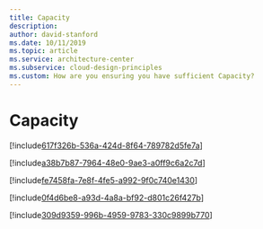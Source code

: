 ```yaml
---
title: Capacity
description: 
author: david-stanford
ms.date: 10/11/2019
ms.topic: article
ms.service: architecture-center
ms.subservice: cloud-design-principles
ms.custom: How are you ensuring you have sufficient Capacity? 
---
```


# Capacity

<!-- Using a Content Delivery Networks (CDN) if applicable -->
[!include[617f326b-536a-424d-8f64-789782d5fe7a](../../../includes/aar_guidance/617f326b-536a-424d-8f64-789782d5fe7a.md)]

<!-- Aware of any events that will cause spikes in user load -->
[!include[a38b7b87-7964-48e0-9ae3-a0ff9c6a2c7d](../../../includes/aar_guidance/a38b7b87-7964-48e0-9ae3-a0ff9c6a2c7d.md)]

<!-- Optimized resource choices (vm, database sizing, etc) to match the needs of your application -->
[!include[fe7458fa-7e8f-4fe5-a992-9f0c740e1430](../../../includes/aar_guidance/fe7458fa-7e8f-4fe5-a992-9f0c740e1430.md)]

<!-- Configured scaling policies using the appropriate metrics -->
[!include[0f4d6be8-a93d-4a8a-bf92-d801c26f427b](../../../includes/aar_guidance/0f4d6be8-a93d-4a8a-bf92-d801c26f427b.md)]

<!-- Automatically schedule autoscaling to add resources based on time of day trends -->
[!include[309d9359-996b-4959-9783-330c9899b770](../../../includes/aar_guidance/309d9359-996b-4959-9783-330c9899b770.md)]

